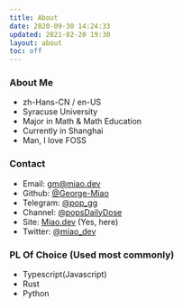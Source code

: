 ```yaml
---
title: About
date: 2020-09-30 14:24:33
updated: 2021-02-20 19:30
layout: about
toc: off
---
```


### About Me

- zh-Hans-CN / en-US
- Syracuse University
- Major in Math & Math Education
- Currently in Shanghai
- Man, I love FOSS

### Contact

- Email: [gm@miao.dev](mailto:gm@miao.dev)
- Github: [@George-Miao](https://github.com/George-Miao)
- Telegram: [@pop_gg](https://t.me/pop_gg)
- Channel: [@popsDailyDose](https://t.me/popsDailyDose)
- Site: [Miao.dev](https://miao.dev) (Yes, here)
- Twitter: [@miao_dev](https://twitter.com/miao_dev)

### PL Of Choice (Used most commonly)

- Typescript(Javascript)
- Rust
- Python
